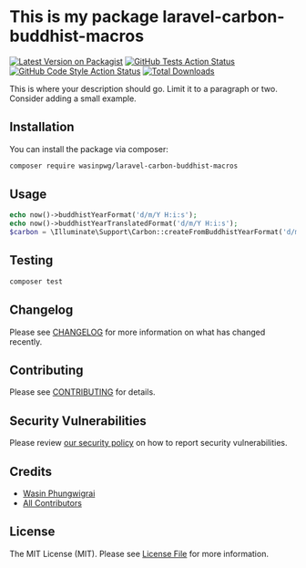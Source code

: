 # This is my package laravel-carbon-buddhist-macros

[![Latest Version on Packagist](https://img.shields.io/packagist/v/plong-wasin/laravel-carbon-buddhist-macros.svg?style=flat-square)](https://packagist.org/packages/plong-wasin/laravel-carbon-buddhist-macros)
[![GitHub Tests Action Status](https://img.shields.io/github/actions/workflow/status/Plong-Wasin/laravel-carbon-buddhist-macros/run-tests.yml?branch=main&label=tests&style=flat-square)](https://github.com/Plong-Wasin/laravel-carbon-buddhist-macros/actions?query=workflow%3Arun-tests+branch%3Amain)
[![GitHub Code Style Action Status](https://img.shields.io/github/actions/workflow/status/Plong-Wasin/laravel-carbon-buddhist-macros/fix-php-code-style-issues.yml?branch=main&label=code%20style&style=flat-square)](https://github.com/Plong-Wasin/laravel-carbon-buddhist-macros/actions?query=workflow%3A"Fix+PHP+code+style+issues"+branch%3Amain)
[![Total Downloads](https://img.shields.io/packagist/dt/plong-wasin/laravel-carbon-buddhist-macros.svg?style=flat-square)](https://packagist.org/packages/plong-wasin/laravel-carbon-buddhist-macros)

This is where your description should go. Limit it to a paragraph or two. Consider adding a small example.

## Installation

You can install the package via composer:

```bash
composer require wasinpwg/laravel-carbon-buddhist-macros
```

## Usage

```php
echo now()->buddhistYearFormat('d/m/Y H:i:s');
echo now()->buddhistYearTranslatedFormat('d/m/Y H:i:s');
$carbon = \Illuminate\Support\Carbon::createFromBuddhistYearFormat('d/m/Y', '01/01/2567');
```

## Testing

```bash
composer test
```

## Changelog

Please see [CHANGELOG](CHANGELOG.md) for more information on what has changed recently.

## Contributing

Please see [CONTRIBUTING](CONTRIBUTING.md) for details.

## Security Vulnerabilities

Please review [our security policy](../../security/policy) on how to report security vulnerabilities.

## Credits

- [Wasin Phungwigrai](https://github.com/Plong-Wasin)
- [All Contributors](../../contributors)

## License

The MIT License (MIT). Please see [License File](LICENSE.md) for more information.
